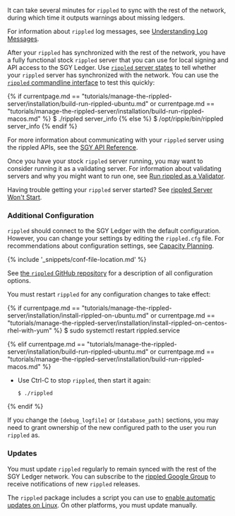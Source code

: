 It can take several minutes for `rippled` to sync with the rest of the network, during which time it outputs warnings about missing ledgers.

For information about `rippled` log messages, see [Understanding Log Messages](understanding-log-messages.html).

After your `rippled` has synchronized with the rest of the network, you have a fully functional stock `rippled` server that you can use for local signing and API access to the SGY Ledger. Use [`rippled` server states](rippled-server-states.html) to tell whether your `rippled` server has synchronized with the network. You can use the [`rippled` commandline interface](get-started-with-the-rippled-api.html#commandline) to test this quickly:

{% if currentpage.md == "tutorials/manage-the-rippled-server/installation/build-run-rippled-ubuntu.md" or
      currentpage.md == "tutorials/manage-the-rippled-server/installation/build-run-rippled-macos.md" %}
    $ ./rippled server_info
{% else %}
    $ /opt/ripple/bin/rippled server_info
{% endif %}

For more information about communicating with your `rippled` server using the rippled APIs, see the [SGY API Reference](rippled-api.html).

Once you have your stock `rippled` server running, you may want to consider running it as a validating server. For information about validating servers and why you might want to run one, see [Run rippled as a Validator](run-rippled-as-a-validator.html).

Having trouble getting your `rippled` server started? See [rippled Server Won't Start](server-wont-start.html).

### Additional Configuration

`rippled` should connect to the SGY Ledger with the default configuration. However, you can change your settings by editing the `rippled.cfg` file. For recommendations about configuration settings, see [Capacity Planning](capacity-planning.html).

{% include '_snippets/conf-file-location.md' %}<!--_ -->

See [the `rippled` GitHub repository](https://github.com/ripple/rippled/blob/master/cfg/rippled-example.cfg) for a description of all configuration options.

You must restart `rippled` for any configuration changes to take effect:


{% if currentpage.md == "tutorials/manage-the-rippled-server/installation/install-rippled-on-ubuntu.md" or
      currentpage.md == "tutorials/manage-the-rippled-server/installation/install-rippled-on-centos-rhel-with-yum" %}
        $ sudo systemctl restart rippled.service

{% elif currentpage.md == "tutorials/manage-the-rippled-server/installation/build-run-rippled-ubuntu.md" or
        currentpage.md == "tutorials/manage-the-rippled-server/installation/build-run-rippled-macos.md" %}

  * Use Ctrl-C to stop `rippled`, then start it again:

        $ ./rippled

{% endif %}

If you change the `[debug_logfile]` or `[database_path]` sections, you may need to grant ownership of the new configured path to the user you run `rippled` as.


### Updates

You must update `rippled` regularly to remain synced with the rest of the SGY Ledger network. You can subscribe to the [rippled Google Group](https://groups.google.com/forum/#!forum/ripple-server) to receive notifications of new `rippled` releases.

The `rippled` package includes a script you can use to [enable automatic updates on Linux](update-rippled-automatically-on-linux.html). On other platforms, you must update manually.
